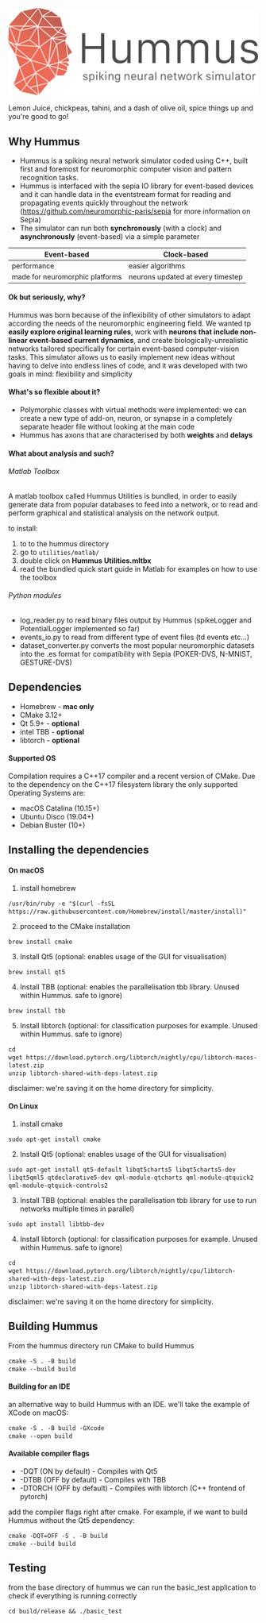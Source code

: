 ![Logo](resources/hummus_logo.png)

Lemon Juice, chickpeas, tahini, and a dash of olive oil, spice things up and you're good to go!

## Why Hummus
* Hummus is a spiking neural network simulator coded using C++, built first and foremost for neuromorphic computer vision and pattern recognition tasks.
* Hummus is interfaced with the sepia IO library for event-based devices and it can handle data in the eventstream format for reading and propagating events quickly throughout the network (https://github.com/neuromorphic-paris/sepia for more information on Sepia)
* The simulator can run both **synchronously** (with a clock) and **asynchronously** (event-based) via a simple parameter

Event-based | Clock-based
------------|------------------
performance | easier algorithms
made for neuromorphic platforms | neurons updated at every timestep

#### **Ok but seriously, why?**
Hummus was born because of the inflexibility of other simulators to adapt according the needs of the neuromorphic engineering field. We wanted tp **easily explore original learning rules**, work with **neurons that include non-linear event-based current dynamics**, and create biologically-unrealistic networks tailored specifically for certain event-based computer-vision tasks. This simulator allows us to easily implement new ideas without having to delve into endless lines of code, and it was developed with two goals in mind: flexibility and simplicity

#### **What's so flexible about it?**
* Polymorphic classes with virtual methods were implemented: we can create a new type of add-on, neuron, or synapse in a completely separate header file without looking at the main code
* Hummus has axons that are characterised by both **weights** and **delays**

#### **What about analysis and such?**

###### Matlab Toolbox
A matlab toolbox called Hummus Utilities is bundled, in order to easily generate data from popular databases to feed into a network, or to read and perform graphical and statistical analysis on the network output.

to install:

1. to to the hummus directory
2. go to ``utilities/matlab/``
3. double click on **Hummus Utilities.mltbx**
4. read the bundled quick start guide in Matlab for examples on how to use the toolbox

###### Python modules
* log_reader.py to read binary files output by Hummus (spikeLogger and PotentialLogger implemented so far)
* events_io.py to read from different type of event files (td events etc...)
* dataset_converter.py converts the most popular neuromorphic datasets into the .es format for compatibility with Sepia (POKER-DVS, N-MNIST, GESTURE-DVS)

## Dependencies
* Homebrew    - **mac only**
* CMake 3.12+
* Qt 5.9+     - **optional**
* intel TBB   - **optional**
* libtorch    - **optional**

#### **Supported OS**
Compilation requires a C++17 compiler and a recent version of CMake. Due to the dependency on the C++17 filesystem library the only supported Operating Systems are:
* macOS Catalina (10.15+)
* Ubuntu Disco (19.04+)
* Debian Buster (10+)

## Installing the dependencies

#### **On macOS**

1. install homebrew
~~~~
/usr/bin/ruby -e "$(curl -fsSL https://raw.githubusercontent.com/Homebrew/install/master/install)"
~~~~

2. proceed to the CMake installation
~~~~
brew install cmake
~~~~

3. Install Qt5 (optional: enables usage of the GUI for visualisation)
~~~~
brew install qt5
~~~~

4. Install TBB (optional: enables the parallelisation tbb library. Unused within Hummus. safe to ignore)
~~~~
brew install tbb
~~~~

5. Install libtorch (optional: for classification purposes for example. Unused within Hummus. safe to ignore)
~~~~
cd
wget https://download.pytorch.org/libtorch/nightly/cpu/libtorch-macos-latest.zip
unzip libtorch-shared-with-deps-latest.zip
~~~~

disclaimer: we're saving it on the home directory for simplicity.

#### **On Linux**

1. install cmake
~~~~
sudo apt-get install cmake
~~~~

2. Install Qt5 (optional: enables usage of the GUI for visualisation)
~~~~
sudo apt-get install qt5-default libqt5charts5 libqt5charts5-dev libqt5qml5 qtdeclarative5-dev qml-module-qtcharts qml-module-qtquick2 qml-module-qtquick-controls2
~~~~

3. Install TBB (optional: enables the parallelisation tbb library for use to run networks multiple times in parallel)
~~~~
sudo apt install libtbb-dev
~~~~

4. Install libtorch (optional: for classification purposes for example. Unused within Hummus. safe to ignore)
~~~~
cd
wget https://download.pytorch.org/libtorch/nightly/cpu/libtorch-shared-with-deps-latest.zip
unzip libtorch-shared-with-deps-latest.zip
~~~~

disclaimer: we're saving it on the home directory for simplicity.

## Building Hummus

From the hummus directory run CMake to build Hummus
~~~~
cmake -S . -B build
cmake --build build
~~~~

#### **Building for an IDE**
an alternative way to build Hummus with an IDE. we'll take the example of XCode on macOS:
~~~~
cmake -S . -B build -GXcode
cmake --open build
~~~~

#### **Available compiler flags**
* -DQT (ON by default) - Compiles with Qt5
* -DTBB (OFF by default) - Compiles with TBB
* -DTORCH (OFF by default) - Compiles with libtorch (C++ frontend of pytorch)

add the compiler flags right after cmake. For example, if we want to build Hummus without the Qt5 dependency:
~~~~
cmake -DQT=OFF -S . -B build
cmake --build build
~~~~

## Testing
from the base directory of hummus we can run the basic_test application to check if everything is running correctly
~~~~
cd build/release && ./basic_test
~~~~

